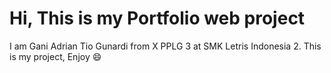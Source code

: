 # Hi, This is my Portfolio web project
I am Gani Adrian Tio Gunardi
from X PPLG 3 at SMK Letris Indonesia 2.
This is my project, Enjoy 😄
